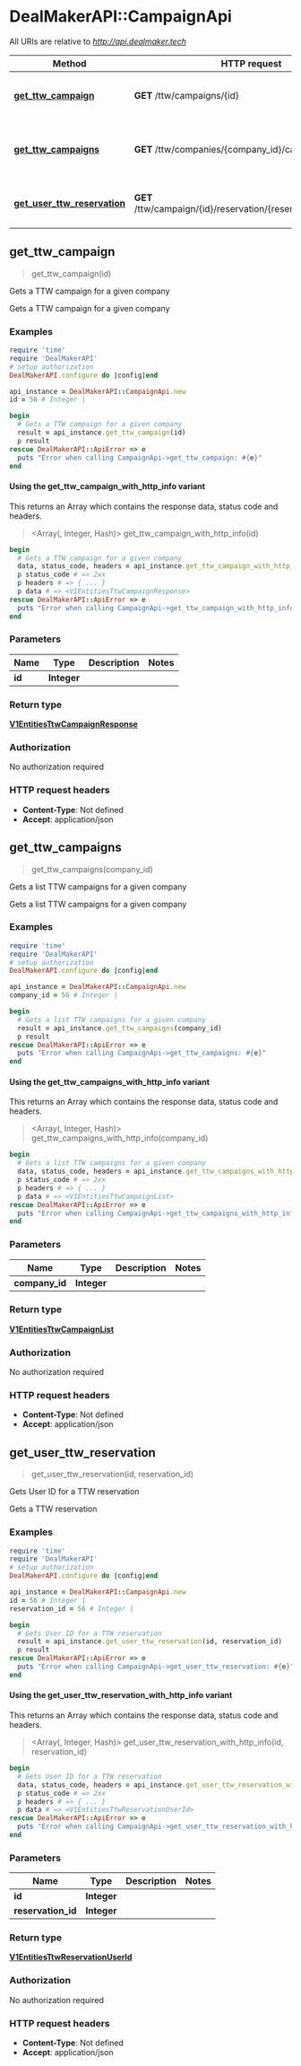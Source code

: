 # DealMakerAPI::CampaignApi

All URIs are relative to *http://api.dealmaker.tech*

| Method | HTTP request | Description |
| ------ | ------------ | ----------- |
| [**get_ttw_campaign**](CampaignApi.md#get_ttw_campaign) | **GET** /ttw/campaigns/{id} | Gets a TTW campaign for a given company |
| [**get_ttw_campaigns**](CampaignApi.md#get_ttw_campaigns) | **GET** /ttw/companies/{company_id}/campaigns | Gets a list TTW campaigns for a given company |
| [**get_user_ttw_reservation**](CampaignApi.md#get_user_ttw_reservation) | **GET** /ttw/campaign/{id}/reservation/{reservation_id}/user_id | Gets User ID for a TTW reservation |


## get_ttw_campaign

> <V1EntitiesTtwCampaignResponse> get_ttw_campaign(id)

Gets a TTW campaign for a given company

Gets a TTW campaign for a given company

### Examples

```ruby
require 'time'
require 'DealMakerAPI'
# setup authorization
DealMakerAPI.configure do |config|end

api_instance = DealMakerAPI::CampaignApi.new
id = 56 # Integer | 

begin
  # Gets a TTW campaign for a given company
  result = api_instance.get_ttw_campaign(id)
  p result
rescue DealMakerAPI::ApiError => e
  puts "Error when calling CampaignApi->get_ttw_campaign: #{e}"
end
```

#### Using the get_ttw_campaign_with_http_info variant

This returns an Array which contains the response data, status code and headers.

> <Array(<V1EntitiesTtwCampaignResponse>, Integer, Hash)> get_ttw_campaign_with_http_info(id)

```ruby
begin
  # Gets a TTW campaign for a given company
  data, status_code, headers = api_instance.get_ttw_campaign_with_http_info(id)
  p status_code # => 2xx
  p headers # => { ... }
  p data # => <V1EntitiesTtwCampaignResponse>
rescue DealMakerAPI::ApiError => e
  puts "Error when calling CampaignApi->get_ttw_campaign_with_http_info: #{e}"
end
```

### Parameters

| Name | Type | Description | Notes |
| ---- | ---- | ----------- | ----- |
| **id** | **Integer** |  |  |

### Return type

[**V1EntitiesTtwCampaignResponse**](V1EntitiesTtwCampaignResponse.md)

### Authorization

No authorization required

### HTTP request headers

- **Content-Type**: Not defined
- **Accept**: application/json


## get_ttw_campaigns

> <V1EntitiesTtwCampaignList> get_ttw_campaigns(company_id)

Gets a list TTW campaigns for a given company

Gets a list TTW campaigns for a given company

### Examples

```ruby
require 'time'
require 'DealMakerAPI'
# setup authorization
DealMakerAPI.configure do |config|end

api_instance = DealMakerAPI::CampaignApi.new
company_id = 56 # Integer | 

begin
  # Gets a list TTW campaigns for a given company
  result = api_instance.get_ttw_campaigns(company_id)
  p result
rescue DealMakerAPI::ApiError => e
  puts "Error when calling CampaignApi->get_ttw_campaigns: #{e}"
end
```

#### Using the get_ttw_campaigns_with_http_info variant

This returns an Array which contains the response data, status code and headers.

> <Array(<V1EntitiesTtwCampaignList>, Integer, Hash)> get_ttw_campaigns_with_http_info(company_id)

```ruby
begin
  # Gets a list TTW campaigns for a given company
  data, status_code, headers = api_instance.get_ttw_campaigns_with_http_info(company_id)
  p status_code # => 2xx
  p headers # => { ... }
  p data # => <V1EntitiesTtwCampaignList>
rescue DealMakerAPI::ApiError => e
  puts "Error when calling CampaignApi->get_ttw_campaigns_with_http_info: #{e}"
end
```

### Parameters

| Name | Type | Description | Notes |
| ---- | ---- | ----------- | ----- |
| **company_id** | **Integer** |  |  |

### Return type

[**V1EntitiesTtwCampaignList**](V1EntitiesTtwCampaignList.md)

### Authorization

No authorization required

### HTTP request headers

- **Content-Type**: Not defined
- **Accept**: application/json


## get_user_ttw_reservation

> <V1EntitiesTtwReservationUserId> get_user_ttw_reservation(id, reservation_id)

Gets User ID for a TTW reservation

Gets a TTW reservation

### Examples

```ruby
require 'time'
require 'DealMakerAPI'
# setup authorization
DealMakerAPI.configure do |config|end

api_instance = DealMakerAPI::CampaignApi.new
id = 56 # Integer | 
reservation_id = 56 # Integer | 

begin
  # Gets User ID for a TTW reservation
  result = api_instance.get_user_ttw_reservation(id, reservation_id)
  p result
rescue DealMakerAPI::ApiError => e
  puts "Error when calling CampaignApi->get_user_ttw_reservation: #{e}"
end
```

#### Using the get_user_ttw_reservation_with_http_info variant

This returns an Array which contains the response data, status code and headers.

> <Array(<V1EntitiesTtwReservationUserId>, Integer, Hash)> get_user_ttw_reservation_with_http_info(id, reservation_id)

```ruby
begin
  # Gets User ID for a TTW reservation
  data, status_code, headers = api_instance.get_user_ttw_reservation_with_http_info(id, reservation_id)
  p status_code # => 2xx
  p headers # => { ... }
  p data # => <V1EntitiesTtwReservationUserId>
rescue DealMakerAPI::ApiError => e
  puts "Error when calling CampaignApi->get_user_ttw_reservation_with_http_info: #{e}"
end
```

### Parameters

| Name | Type | Description | Notes |
| ---- | ---- | ----------- | ----- |
| **id** | **Integer** |  |  |
| **reservation_id** | **Integer** |  |  |

### Return type

[**V1EntitiesTtwReservationUserId**](V1EntitiesTtwReservationUserId.md)

### Authorization

No authorization required

### HTTP request headers

- **Content-Type**: Not defined
- **Accept**: application/json

